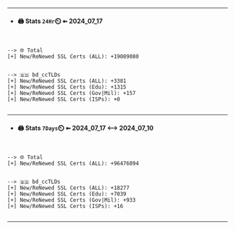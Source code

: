 

---
- #### 🖨️ **Stats** `24Hr`⏲️ ➼ 2024_07_17
```console


--> 🌐 Total
[+] New/ReNewed SSL Certs (ALL): +19089080


--> 🇧🇩 bd_ccTLDs
[+] New/ReNewed SSL Certs (ALL): +3381
[+] New/ReNewed SSL Certs (Edu): +1315
[+] New/ReNewed SSL Certs (Gov|Mil): +157
[+] New/ReNewed SSL Certs (ISPs): +0


```

---
- #### 🖨️ **Stats** `7Days`⏲️ ➼ 2024_07_17 <--> 2024_07_10
```console


--> 🌐 Total
[+] New/ReNewed SSL Certs (ALL): +96476094


--> 🇧🇩 bd_ccTLDs
[+] New/ReNewed SSL Certs (ALL): +18277
[+] New/ReNewed SSL Certs (Edu): +7039
[+] New/ReNewed SSL Certs (Gov|Mil): +933
[+] New/ReNewed SSL Certs (ISPs): +16


```

---

